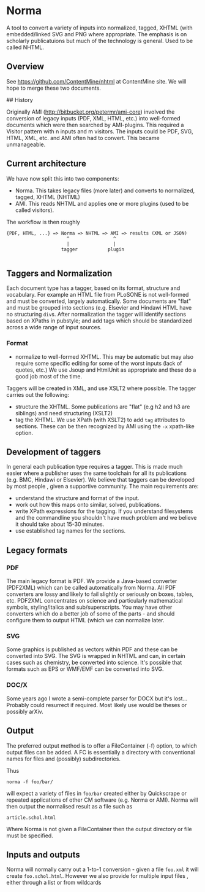 # Norma

A tool to convert a variety of inputs into normalized, tagged, XHTML (with embedded/linked SVG and PNG where
appropriate. The emphasis is on scholarly publicatuions but much of the technology is general.  Used to be called NHTML.

## Overview

See https://github.com/ContentMine/nhtml at ContentMine site. We will hope to merge these two documents.

## History

Originally AMI (http://bitbucket.org/petermr/ami-core) involved the conversion of legacy inputs (PDF, XML, HTML, etc.) into well-formed documents which were then searched by AMI-plugins. This required a Visitor pattern
with n inputs and m visitors. The inputs could be PDF, SVG, HTML, XML, etc. and AMI often had to convert. This became unmanageable.

## Current architecture

We have now split this into two components:

  * Norma. This takes legacy files (more later) and converts to normalized, tagged, XHTML (NHTML)
  * AMI. This reads NHTML and applies one or more plugins (used to be called visitors).
  
The workflow is then roughly

```
{PDF, HTML, ...} => Norma => NHTML => AMI => results (XML or JSON)
                      ^                ^
                      |                |
                    tagger           plugin
                    
```

## Taggers and Normalization

Each document type has a tagger, based on its format, structure and vocabulary. For example an HTML file from
PLoSONE is not well-formed and must be converted, largely automatically. Some documents are "flat" and must be grouped into sections (e.g. Elsevier and Hindawi HTML have no structuring ``div``s. After normalization the tagger will identify sections
based on XPaths in pubstyle; and add tags which should be standardized across a wide range of input sources.

### Format


 * normalize to well-formed XHTML. This may be automatic but may also require some specific editing for some of the
 worst inputs (lack of quotes, etc.) We use Jsoup and HtmlUnit as appropriate and these do a good job most of the time.
 
Taggers will be created in XML, and use XSLT2 where possible. The tagger carries out the following:

 * structure the XHTML. Some publications are "flat" (e.g h2 and h3 are siblings) and need structuring (XSLT2)
 * tag the XHTML. We use XPath (with XSLT2) to add ``tag`` attributes to sections. These can be then recognized by AMI using the ``-x`` xpath-like option.
 
## Development of taggers

In general each publication type requires a tagger. This is made much easier where a publisher uses the same toolchain for all its publications  (e.g. BMC, Hindawi or Elsevier). We believe that taggers can be developed by most people , given a supportive community. The main requirements are:

 * understand the structure and format of the input.
 * work out how this maps onto similar, solved, publications.
 * write XPath expressions for the tagging. If you understand filesystems and the commandline you shouldn't have much problem and we believe it should take about 15-30 minutes.
 * use established tag names for the sections.
 
## Legacy formats

### PDF

The main legacy format is PDF. We provide a Java-based converter (PDF2XML) which can be called automatically from Norma. All PDF converters are lossy and likely to fail slightly or seriously on boxes, tables, etc. PDF2XML concentrates on science and particularly mathematical symbols, styling/italics and sub/superscripts. You may have other converters which do a better job of some of the parts - and should configure them to output HTML (which we can normalize later.

### SVG

Some graphics is published as vectors within PDF and these can be converted into SVG. The SVG is wrapped in NHTML and can, in certain cases such as chemistry, be converted into science. It's possible that formats such as EPS or WMF/EMF can be converted into SVG.

### DOC/X

Some years ago I wrote a semi-complete parser for DOCX but it's lost... Probably could resurrect if required. Most likely use would be theses or possibly arXiv.

## Output

The preferred output method is to offer a FileContainer (-f) option, to which output files can be added. A FC is essentially a directory 
with conventional names for files and (possibly) subdirectories.

Thus 
```
norma -f foo/bar/
```
will expect a variety of files in ```foo/bar``` created either by Quickscrape or repeated applications of other CM software (e.g. Norma
or AMI). Norma will then output the normalised result as a file such as 
```
article.schol.html
```

Where Norma is not given a FileContainer then the output directory or file must be specified.

## Inputs and outputs

Norma will normally carry out a 1-to-1 conversion - given a file ```foo.xml``` it will create ```foo.schol.html```. However we also
provide for multiple input files , either through a list or from wildcards

